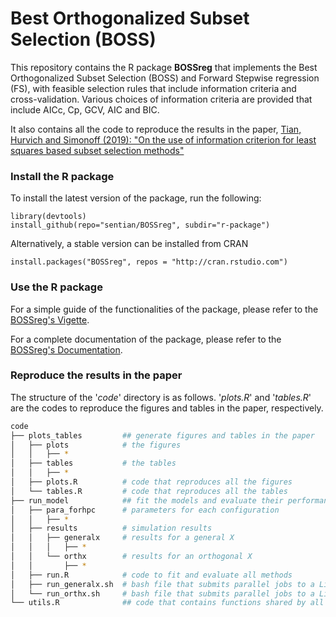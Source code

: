 # Best Orthogonalized Subset Selection (BOSS)
This repository contains the R package **BOSSreg** that implements the Best Orthogonalized Subset Selection (BOSS) and Forward Stepwise regression (FS), with feasible selection rules that include information criteria and cross-validation. Various choices of information criteria are provided that include AICc, Cp, GCV, AIC and BIC.

It also contains all the code to reproduce the results in the paper,
[Tian, Hurvich and Simonoff (2019): "On the use of information criterion for least squares based subset selection methods"](https://github.com/sentian/BOSSreg/blob/master/paper/Tian2019.pdf)

### Install the R package
To install the latest version of the package, run the following:
```
library(devtools)
install_github(repo="sentian/BOSSreg", subdir="r-package")
```
Alternatively, a stable version can be installed from CRAN
```
install.packages("BOSSreg", repos = "http://cran.rstudio.com")
```

### Use the R package
For a simple guide of the functionalities of the package, please refer to the [BOSSreg's Vigette](https://github.com/sentian/BOSSreg/blob/master/r-package/vignettes/BOSSreg.pdf).

For a complete documentation of the package, please refer to the [BOSSreg's Documentation](https://github.com/sentian/BOSSreg/blob/master/BOSSreg_0.1.0.pdf).

### Reproduce the results in the paper
The structure of the '*code*' directory is as follows. '*plots.R*' and '*tables.R*' are the codes to reproduce the figures and tables in the paper, respectively.
```bash
code
├── plots_tables         ## generate figures and tables in the paper
│   ├── plots            # the figures
│   │   ├── *
│   ├── tables           # the tables
│   │   ├── *
│   ├── plots.R          # code that reproduces all the figures
│   └── tables.R         # code that reproduces all the tables
├── run_model            ## fit the models and evaluate their performances
│   ├── para_forhpc      # parameters for each configuration
│   │   ├── *
│   ├── results          # simulation results
│   │   ├── generalx     # results for a general X
│   │   │   ├── *
│   │   └── orthx        # results for an orthogonal X
│   │       ├── *
│   ├── run.R            # code to fit and evaluate all methods
│   ├── run_generalx.sh  # bash file that submits parallel jobs to a Linux server
│   └── run_orthx.sh     # bash file that submits parallel jobs to a Linux server
└── utils.R              ## code that contains functions shared by all the other R codes
```
